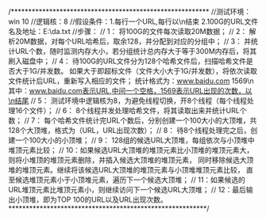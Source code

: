 /*********************************************************
//测试环境：win 10
//逻辑核：8
//假设条件：1.每行一个URL,每行以\n结束
            2.100G的URL文件名及地址：E:\\da.txt
//步骤：
//    1： 将100G的文件每次读取20M数据；
//    2： 解析20M数据，对每个URL哈希后，取余128，并分配到对应的分组中；
//    3： 并统计URL个数，随时监测内存大小，若分组统计总内存大于等于300M内存后，将其刷入磁盘中；
//    4： 待100G的URL文件分为128个哈希文件后，扫描哈希文件是否大于1G/并发数。
          如果大于即超标文件（文件大小大于1G/并发数），将依次读取文件统计后URL，重新写入相应的文件；
    统计格式为：www.baidu.com 1569\n  其中：www.baidu.com表示URL,中间一个空格，1569表示URL出现的次数，以\n结尾
//    5： 测试环境中逻辑核为8，为避免线程切换，开8个线程（每个线程处理16个文件）；
//    6： 8个线程并发处理哈希文件，将其读取出来并统计URL个数；
//    7： 每个哈希文件统计完URL个数后，分别创建一个100大小的大顶堆，共128个大顶堆，格式为（URL，URL出现次数）；
//    8： 待8个线程处理完之后，创建一个100大小的小顶堆；
//    9： 128组的候选URL大顶堆，每组依次与小顶堆中堆顶元素比较；
//    10：如果候选URL大顶堆的堆顶元素比小顶堆的堆顶元素大，则将小堆顶的堆顶元素删除，并插入候选大顶堆的堆顶元素，
          同时移除候选大顶堆的堆顶元素。继续将该候选URL大顶堆的堆顶元素与小顶堆堆顶元素比较，
          直至候选堆顶元素小于小顶堆元素，遍历下一个候选大顶堆；
//    11：如果候选的URL堆顶元素比堆顶元素小，则继续访问下一个候选URL大顶堆；
//    12：最后输出小顶堆，即为TOP 100的URL以及URL出现次数。
*********************************************************/
